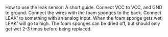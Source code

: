 How to use the leak sensor: A short guide.
Connect VCC to VCC, and GND to ground.
Connect the wires with the foam sponges to the back. 
Connect LEAK' to something with an analog input. When the foam sponge gets wet, LEAK' will go to high.
The foam sponges can be dried off, but should only get wet 2-3 times before being replaced.


